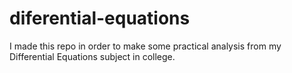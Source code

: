 # diferential-equations
I made this repo in order to make some practical analysis from my Differential Equations subject in college. 
